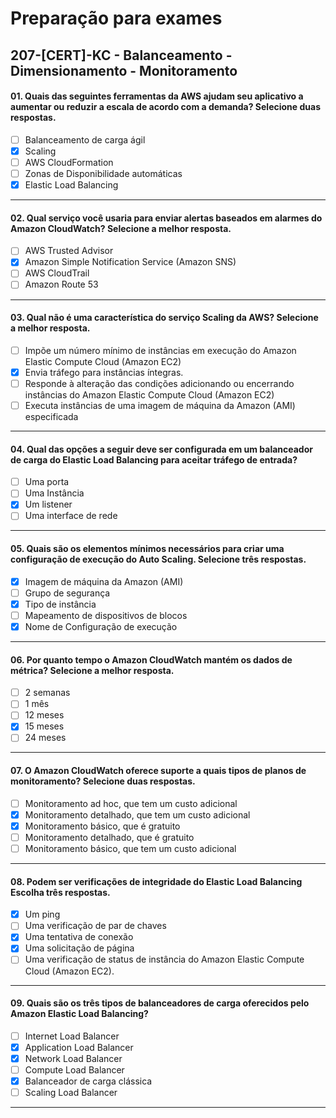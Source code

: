 # Preparação para exames

## 207-[CERT]-KC - Balanceamento - Dimensionamento - Monitoramento

#### 01. Quais das seguintes ferramentas da AWS ajudam seu aplicativo a aumentar ou reduzir a escala de acordo com a demanda? Selecione duas respostas.
- [ ] Balanceamento de carga ágil
- [x] Scaling
- [ ] AWS CloudFormation
- [ ] Zonas de Disponibilidade automáticas
- [x] Elastic Load Balancing

***

#### 02. Qual serviço você usaria para enviar alertas baseados em alarmes do Amazon CloudWatch? Selecione a melhor resposta.
- [ ] AWS Trusted Advisor
- [x] Amazon Simple Notification Service (Amazon SNS)
- [ ] AWS CloudTrail
- [ ] Amazon Route 53
 
***

#### 03. Qual não é uma característica do serviço Scaling da AWS? Selecione a melhor resposta.
- [ ] Impõe um número mínimo de instâncias em execução do Amazon Elastic Compute Cloud (Amazon EC2)
- [x] Envia tráfego para instâncias íntegras.
- [ ] Responde à alteração das condições adicionando ou encerrando instâncias do Amazon Elastic Compute Cloud (Amazon EC2)
- [ ] Executa instâncias de uma imagem de máquina da Amazon (AMI) especificada

***

#### 04. Qual das opções a seguir deve ser configurada em um balanceador de carga do Elastic Load Balancing para aceitar tráfego de entrada?
- [ ] Uma porta
- [ ] Uma Instância
- [x] Um listener
- [ ] Uma interface de rede

***

#### 05. Quais são os elementos mínimos necessários para criar uma configuração de execução do Auto Scaling. Selecione três respostas.
- [x] Imagem de máquina da Amazon (AMI)
- [ ] Grupo de segurança
- [x] Tipo de instância
- [ ] Mapeamento de dispositivos de blocos
- [x] Nome de Configuração de execução

***

#### 06. Por quanto tempo o Amazon CloudWatch mantém os dados de métrica? Selecione a melhor resposta.
- [ ] 2 semanas
- [ ] 1 mês
- [ ] 12 meses
- [x] 15 meses
- [ ] 24 meses

***

#### 07. O Amazon CloudWatch oferece suporte a quais tipos de planos de monitoramento? Selecione duas respostas.
- [ ] Monitoramento ad hoc, que tem um custo adicional
- [x] Monitoramento detalhado, que tem um custo adicional
- [x] Monitoramento básico, que é gratuito
- [ ] Monitoramento detalhado, que é gratuito
- [ ] Monitoramento básico, que tem um custo adicional

***

#### 08. Podem ser verificações de integridade do Elastic Load Balancing Escolha três respostas.
- [x] Um ping
- [ ] Uma verificação de par de chaves
- [x] Uma tentativa de conexão
- [x] Uma solicitação de página
- [ ] Uma verificação de status de instância do Amazon Elastic Compute Cloud (Amazon EC2).

***

#### 09. Quais são os três tipos de balanceadores de carga oferecidos pelo Amazon Elastic Load Balancing?
- [ ] Internet Load Balancer
- [x] Application Load Balancer
- [x] Network Load Balancer
- [ ] Compute Load Balancer
- [x] Balanceador de carga clássica
- [ ] Scaling Load Balancer

***
